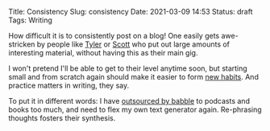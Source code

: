 Title: Consistency
Slug: consistency
Date: 2021-03-09 14:53
Status: draft
Tags: Writing

How difficult it is to consistently post on a blog! One easily gets awe-stricken by people like
[Tyler](https://marginalrevolution.com/) or [Scott](https://astralcodexten.substack.com/)
who put out large amounts of interesting material, without having this as their main gig.

I won't pretend I'll be able to get to their level anytime soon, but starting small
and from scratch again should make it easier to form [new habits](https://fs.blog/knowledge-project/bj-fogg/).
And practice matters in writing, they say.

To put it in different words: I have [outsourced by babble](https://radimentary.wordpress.com/2018/01/10/babble/)
to podcasts and books too much, and need to flex my own text
generator again. Re-phrasing thoughts fosters their synthesis.

